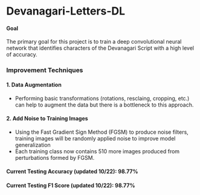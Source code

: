# Devanagari-Letters-DL

#### Goal
The primary goal for this project is to train a deep convolutional neural network that identifies characters of the Devanagari Script with a high level of accuracy.

### Improvement Techniques 
#### 1. Data Augmentation
- Performing basic transformations (rotations, resclaing, cropping, etc.) can help to augment the data but there is a bottleneck to this approach. 
#### 2. Add Noise to Training Images 
- Using the Fast Gradient Sign Method (FGSM) to produce noise filters, training images will be randomly applied noise to improve model generalization
- Each training class now contains 510 more images produced from perturbations formed by FGSM.

#### Current Testing Accuracy (updated 10/22): 98.77%
#### Current Testing F1 Score (updated 10/22): 98.77%
